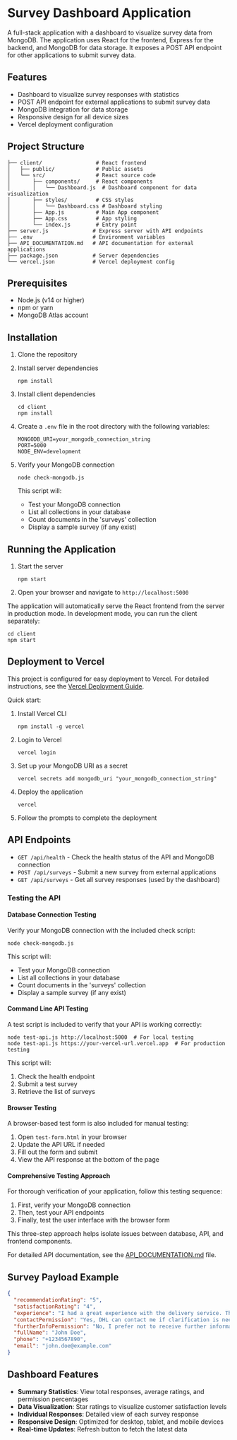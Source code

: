 # Survey Dashboard Application

A full-stack application with a dashboard to visualize survey data from MongoDB. The application uses React for the frontend, Express for the backend, and MongoDB for data storage. It exposes a POST API endpoint for other applications to submit survey data.

## Features

- Dashboard to visualize survey responses with statistics
- POST API endpoint for external applications to submit survey data
- MongoDB integration for data storage
- Responsive design for all device sizes
- Vercel deployment configuration

## Project Structure

```
├── client/                 # React frontend
│   ├── public/             # Public assets
│   └── src/                # React source code
│       ├── components/     # React components
│       │   └── Dashboard.js  # Dashboard component for data visualization
│       ├── styles/         # CSS styles
│       │   └── Dashboard.css # Dashboard styling
│       ├── App.js          # Main App component
│       ├── App.css         # App styling
│       └── index.js        # Entry point
├── server.js              # Express server with API endpoints
├── .env                   # Environment variables
├── API_DOCUMENTATION.md   # API documentation for external applications
├── package.json           # Server dependencies
└── vercel.json            # Vercel deployment config
```

## Prerequisites

- Node.js (v14 or higher)
- npm or yarn
- MongoDB Atlas account

## Installation

1. Clone the repository

2. Install server dependencies
   ```
   npm install
   ```

3. Install client dependencies
   ```
   cd client
   npm install
   ```

4. Create a `.env` file in the root directory with the following variables:
   ```
   MONGODB_URI=your_mongodb_connection_string
   PORT=5000
   NODE_ENV=development
   ```

5. Verify your MongoDB connection
   ```
   node check-mongodb.js
   ```
   This script will:
   - Test your MongoDB connection
   - List all collections in your database
   - Count documents in the 'surveys' collection
   - Display a sample survey (if any exist)

## Running the Application

1. Start the server
   ```
   npm start
   ```

2. Open your browser and navigate to `http://localhost:5000`

The application will automatically serve the React frontend from the server in production mode. In development mode, you can run the client separately:

```
cd client
npm start
```

## Deployment to Vercel

This project is configured for easy deployment to Vercel. For detailed instructions, see the [Vercel Deployment Guide](./VERCEL_DEPLOYMENT_GUIDE.md).

Quick start:

1. Install Vercel CLI
   ```
   npm install -g vercel
   ```

2. Login to Vercel
   ```
   vercel login
   ```

3. Set up your MongoDB URI as a secret
   ```
   vercel secrets add mongodb_uri "your_mongodb_connection_string"
   ```

4. Deploy the application
   ```
   vercel
   ```

5. Follow the prompts to complete the deployment

## API Endpoints

- `GET /api/health` - Check the health status of the API and MongoDB connection
- `POST /api/surveys` - Submit a new survey from external applications
- `GET /api/surveys` - Get all survey responses (used by the dashboard)

### Testing the API

#### Database Connection Testing

Verify your MongoDB connection with the included check script:

```
node check-mongodb.js
```

This script will:
- Test your MongoDB connection
- List all collections in your database
- Count documents in the 'surveys' collection
- Display a sample survey (if any exist)

#### Command Line API Testing

A test script is included to verify that your API is working correctly:

```
node test-api.js http://localhost:5000  # For local testing
node test-api.js https://your-vercel-url.vercel.app  # For production testing
```

This script will:
1. Check the health endpoint
2. Submit a test survey
3. Retrieve the list of surveys

#### Browser Testing

A browser-based test form is also included for manual testing:

1. Open `test-form.html` in your browser
2. Update the API URL if needed
3. Fill out the form and submit
4. View the API response at the bottom of the page

#### Comprehensive Testing Approach

For thorough verification of your application, follow this testing sequence:

1. First, verify your MongoDB connection
2. Then, test your API endpoints
3. Finally, test the user interface with the browser form

This three-step approach helps isolate issues between database, API, and frontend components.

For detailed API documentation, see the [API_DOCUMENTATION.md](./API_DOCUMENTATION.md) file.

## Survey Payload Example

```json
{
  "recommendationRating": "5",
  "satisfactionRating": "4",
  "experience": "I had a great experience with the delivery service. The package arrived on time and in perfect condition.",
  "contactPermission": "Yes, DHL can contact me if clarification is needed.",
  "furtherInfoPermission": "No, I prefer not to receive further information.",
  "fullName": "John Doe",
  "phone": "+1234567890",
  "email": "john.doe@example.com"
}
```

## Dashboard Features

- **Summary Statistics**: View total responses, average ratings, and permission percentages
- **Data Visualization**: Star ratings to visualize customer satisfaction levels
- **Individual Responses**: Detailed view of each survey response
- **Responsive Design**: Optimized for desktop, tablet, and mobile devices
- **Real-time Updates**: Refresh button to fetch the latest data